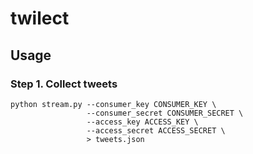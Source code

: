 # twilect

## Usage

### Step 1. Collect tweets

    python stream.py --consumer_key CONSUMER_KEY \
                     --consumer_secret CONSUMER_SECRET \
                     --access_key ACCESS_KEY \
                     --access_secret ACCESS_SECRET \
                     > tweets.json
